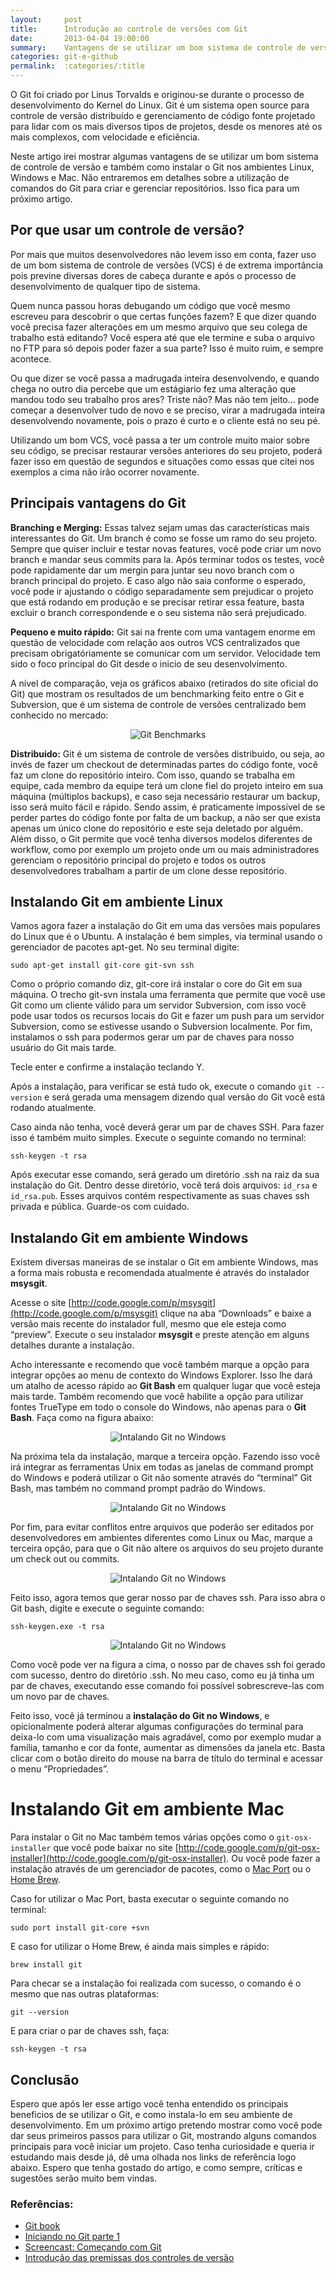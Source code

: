```yaml
---
layout:     post
title:      Introdução ao controle de versões com Git
date:       2013-04-04 19:00:00
summary:    Vantagens de se utilizar um bom sistema de controle de versão e também como instalar o Git nos ambientes Linux, Windows e Mac.
categories: git-e-github
permalink:  :categories/:title
---
```


O Git foi criado por Linus Torvalds e originou-se durante o processo de desenvolvimento do Kernel do Linux. Git é um sistema open source para controle de versão distribuído e gerenciamento de código fonte projetado para lidar com os mais diversos tipos de projetos, desde os menores até os mais complexos, com velocidade e eficiência.

Neste artigo irei mostrar algumas vantagens de se utilizar um bom sistema de controle de versão e também como instalar o Git nos ambientes Linux, Windows e Mac. Não entraremos em detalhes sobre a utilização de comandos do Git para criar e gerenciar repositórios. Isso fica para um próximo artigo.

## Por que usar um controle de versão?

Por mais que muitos desenvolvedores não levem isso em conta, fazer uso de um bom sistema de controle de versões (VCS) é de extrema importância pois previne diversas dores de cabeça durante e após o processo de desenvolvimento de qualquer tipo de sistema.

Quem nunca passou horas debugando um código que você mesmo escreveu para descobrir o que certas funções fazem?  E que dizer quando você precisa fazer alterações em um mesmo arquivo que seu colega de trabalho está editando? Você espera até que ele termine e suba o arquivo no FTP para só depois poder fazer a sua parte? Isso é muito ruim, e sempre acontece.

Ou que dizer se você passa a madrugada inteira desenvolvendo, e quando chega no outro dia percebe que um estágiario fez uma alteração que mandou todo seu trabalho pros ares? Triste não? Mas não tem jeito… pode começar a desenvolver tudo de novo e se preciso, virar a madrugada inteira desenvolvendo novamente, pois o prazo é curto e o cliente está no seu pé.

Utilizando um bom VCS, você passa a ter um controle muito maior sobre seu código, se precisar restaurar versões anteriores do seu projeto, poderá fazer isso em questão de segundos e situações como essas que citei nos exemplos a cima não irão ocorrer novamente.

## Principais vantagens do Git

**Branching e Merging:** Essas talvez sejam umas das características mais interessantes do Git. Um branch é como se fosse um ramo do seu projeto. Sempre que quiser incluir e testar novas features, você pode criar um novo branch e mandar seus commits para la. Após terminar todos os testes, você pode rapidamente dar um mergin para juntar seu novo branch com o branch principal do projeto.  E caso algo não saia conforme o esperado, você pode ir ajustando o código separadamente sem prejudicar o projeto que está rodando em produção e se precisar retirar essa feature, basta excluir o branch correspondende e o seu sistema não será prejudicado.

**Pequeno e muito rápido:** Git sai na frente com uma vantagem enorme em questão de velocidade com relação aos outros VCS centralizados que precisam obrigatóriamente se comunicar com um servidor. Velocidade tem sido o foco principal do Git desde o inicio de seu desenvolvimento.

A nível de comparação, veja os gráficos abaixo (retirados do site oficial do Git) que mostram os resultados de um benchmarking feito entre o Git e Subversion, que é um sistema de controle de versões centralizado bem conhecido no mercado:

<div style="text-align: center;">
    <img src="/images/git-benchmarks.jpg" alt="Git Benchmarks">
</div>

**Distribuido:** Git é um sistema de controle de versões distribuido, ou seja, ao invés de fazer um checkout de determinadas partes do código fonte, você faz um clone do repositório inteiro. Com isso, quando se trabalha em equipe, cada membro da equipe terá um clone fiel do projeto inteiro em sua máquina (múltiplos backups), e caso seja necessário restaurar um backup, isso será muito fácil e rápido. Sendo assim, é praticamente impossível de se perder partes do código fonte por falta de um backup, a não ser que exista apenas um único clone do repositório e este seja deletado por alguém. Além disso, o Git permite que você tenha diversos modelos diferentes de workflow, como por exemplo um projeto onde um ou mais administradores gerenciam o repositório principal do projeto e todos os outros desenvolvedores trabalham a partir de um clone desse repositório.

## Instalando Git em ambiente Linux

Vamos agora fazer a instalação do Git em uma das versões mais populares do Linux que é o Ubuntu. A instalação é bem simples, via terminal usando o gerenciador de pacotes apt-get. No seu terminal digite:

```
sudo apt-get install git-core git-svn ssh
```

Como o próprio comando diz, git-core irá instalar o core do Git em sua máquina. O trecho git-svn instala uma ferramenta que permite que você use Git como um cliente válido para um servidor Subversion, com isso você pode usar todos os recursos locais do Git e fazer um push para um servidor Subversion, como se estivesse usando o Subversion localmente. Por fim, instalamos o ssh para podermos gerar um par de chaves para nosso usuário do Git mais tarde.

Tecle enter e confirme a instalação teclando Y.

Após a instalação, para verificar se está tudo ok, execute o comando `git --version` e será gerada uma mensagem dizendo qual versão do Git você está rodando atualmente.

Caso ainda não tenha, você deverá gerar um par de chaves SSH. Para fazer isso é também muito simples. Execute o seguinte comando no terminal:

```
ssh-keygen -t rsa
```

Após executar esse comando, será gerado um diretório .ssh na raiz da sua instalação do Git. Dentro desse diretório, você terá dois arquivos: `id_rsa` e `id_rsa.pub`. Esses arquivos contém respectivamente as suas chaves ssh privada e pública. Guarde-os com cuidado.

## Instalando Git em ambiente Windows

Existem diversas maneiras de se instalar o Git em ambiente Windows, mas a forma mais robusta e recomendada atualmente é através do instalador **msysgit**.

Acesse o site [http://code.google.com/p/msysgit](http://code.google.com/p/msysgit) clique na aba “Downloads” e baixe a versão mais recente do instalador full, mesmo que ele esteja como “preview”. Execute o seu instalador **msysgit** e preste atenção em alguns detalhes durante a instalação.

Acho interessante e recomendo que você também marque a opção para integrar opções ao menu de contexto do Windows Explorer. Isso lhe dará um atalho de acesso rápido ao **Git Bash** em qualquer lugar que você esteja mais tarde. Também recomendo que você habilite a opção para utilizar fontes TrueType em todo o console do Windows, não apenas para o **Git Bash**. Faça como na figura abaixo:

<div style="text-align: center;">
    <img src="/images/git-em-windows-1.jpg" alt="Intalando Git no Windows">
</div>

Na próxima tela da instalação, marque a terceira opção. Fazendo isso você irá integrar as ferramentas Unix em todas as janelas de command prompt do Windows e poderá utilizar o Git não somente através do “terminal” Git Bash, mas também no command prompt padrão do Windows.

<div style="text-align: center;">
    <img src="/images/git-em-windows-2.jpg" alt="Intalando Git no Windows">
</div>

Por fim, para evitar conflitos entre arquivos que poderão ser editados por desenvolvedores em ambientes diferentes como Linux ou Mac, marque a terceira opção, para que o Git não altere os arquivos do seu projeto durante um check out ou commits.

<div style="text-align: center;">
    <img src="/images/git-em-windows-3.jpg" alt="Intalando Git no Windows">
</div>

Feito isso, agora temos que gerar nosso par de chaves ssh. Para isso abra o Git bash, digite e execute o seguinte comando:

```
ssh-keygen.exe -t rsa
```

<div style="text-align: center;">
    <img src="/images/git-em-windows-4.jpg" alt="Intalando Git no Windows">
</div>

Como você pode ver na figura a cima, o nosso par de chaves ssh foi gerado com sucesso, dentro do diretório .ssh. No meu caso, como eu já tinha um par de chaves, executando esse comando foi possível sobrescreve-las com um novo par de chaves.

Feito isso, você já terminou a **instalação do Git no Windows**, e opicionalmente poderá alterar algumas configurações do terminal para deixa-lo com uma visualização mais agradável, como por exemplo mudar a família, tamanho e cor da fonte, aumentar as dimensões da janela etc. Basta clicar com o botão direito do mouse na barra de título do terminal e acessar o menu “Propriedades”.

# Instalando Git em ambiente Mac

Para instalar o Git no Mac também temos várias opções como o `git-osx-installer` que você pode baixar no site [http://code.google.com/p/git-osx-installer](http://code.google.com/p/git-osx-installer). Ou você pode fazer a instalação através de um gerenciador de pacotes, como o [Mac Port](http://www.macports.org) ou o [Home Brew](https://github.com/mxcl/homebrew).

Caso for utilizar o Mac Port, basta executar o seguinte comando no terminal:

```
sudo port install git-core +svn
```

E caso for utilizar o Home Brew, é ainda mais simples e rápido:

```
brew install git
```

Para checar se a instalação foi realizada com sucesso, o comando é o mesmo que nas outras plataformas:

```
git --version
```

E para criar o par de chaves ssh, faça:

```
ssh-keygen -t rsa
```

## Conclusão

Espero que após ler esse artigo você tenha entendido os principais beneficios de se utilizar o Git, e como instala-lo em seu ambiente de desenvolvimento. Em um próximo artigo pretendo mostrar como você pode dar seus primeiros passos para utilizar o Git, mostrando alguns comandos principais para você iniciar um projeto. Caso tenha curiosidade e queria ir estudando mais desde já, dê uma olhada nos links de referência logo abaixo. Espero que tenha gostado do artigo, e como sempre, críticas e sugestões serão muito bem vindas.

### Referências:

<ul>
    <li><a href="http://git-scm.com/book/pt-br/" target="blank">Git book</a></li>
    <li><a href="http://tableless.com.br/iniciando-no-git-parte-1/" target="blank">Iniciando no Git parte 1</a></li>
    <li><a href="http://blip.tv/akitaonrails/screencast-come-ando-com-git-6074964/" target="blank">Screencast: Começando com Git</a></li>
    <li><a href="http://tableless.com.br/introducao-das-premissas-dos-controles-de-versao/" target="blank">Introdução das premissas dos controles de versão</a></li>
</ul>
